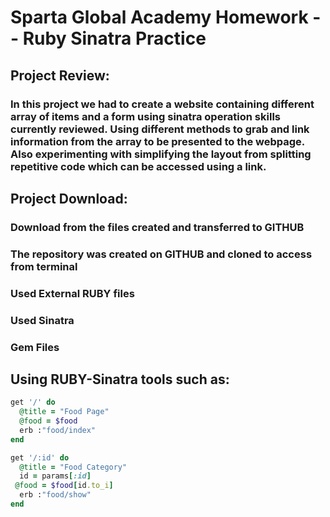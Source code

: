 # Sparta Global Academy Homework -- Ruby Sinatra Practice

## Project Review:

### In this project we had to create a website containing different array of items and a form using sinatra operation skills currently reviewed. Using different methods to grab and link information from the array to be presented to the webpage. Also experimenting with simplifying the layout from splitting repetitive code which can be accessed using a link.

## Project Download:  
### Download from the files created and transferred to GITHUB
### The repository was created on GITHUB and cloned to access from terminal  
### Used External RUBY files
### Used Sinatra
### Gem Files

## Using RUBY-Sinatra tools such as:
```RUBY
get '/' do
  @title = "Food Page"
  @food = $food
  erb :"food/index"
end

get '/:id' do
  @title = "Food Category"
  id = params[:id]
 @food = $food[id.to_i]
  erb :"food/show"
end
```
